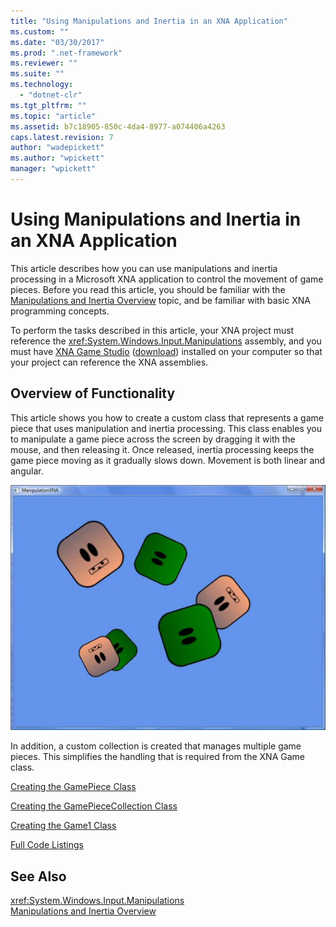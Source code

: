 ```yaml
---
title: "Using Manipulations and Inertia in an XNA Application"
ms.custom: ""
ms.date: "03/30/2017"
ms.prod: ".net-framework"
ms.reviewer: ""
ms.suite: ""
ms.technology: 
  - "dotnet-clr"
ms.tgt_pltfrm: ""
ms.topic: "article"
ms.assetid: b7c18905-850c-4da4-8977-a074406a4263
caps.latest.revision: 7
author: "wadepickett"
ms.author: "wpickett"
manager: "wpickett"
---
```

# Using Manipulations and Inertia in an XNA Application
This article describes how you can use manipulations and inertia processing in a Microsoft XNA application to control the movement of game pieces. Before you read this article, you should be familiar with the [Manipulations and Inertia Overview](../../../docs/framework/common-client-technologies/manipulations-and-inertia-overview.md) topic, and be familiar with basic XNA programming concepts.  
  
 To perform the tasks described in this article, your XNA project must reference the <xref:System.Windows.Input.Manipulations> assembly, and you must have [XNA Game Studio](http://msdn.microsoft.com/library/bb200104.aspx) ([download](http://www.microsoft.com/downloads/details.aspx?FamilyId=7D70D6ED-1EDD-4852-9883-9A33C0AD8FEE&displaylang=en)) installed on your computer so that your project can reference the XNA assemblies.  
  
## Overview of Functionality  
 This article shows you how to create a custom class that represents a game piece that uses manipulation and inertia processing. This class enables you to manipulate a game piece across the screen by dragging it with the mouse, and then releasing it. Once released, inertia processing keeps the game piece moving as it gradually slows down. Movement is both linear and angular.  
  
 ![A simple manipulations and inertia application.](../../../docs/framework/common-client-technologies/media/ndp-gamexna.jpg "NDP_GameXna")  
  
 In addition, a custom collection is created that manages multiple game pieces. This simplifies the handling that is required from the XNA Game class.  
  
 [Creating the GamePiece Class](../../../docs/framework/common-client-technologies/creating-the-gamepiece-class.md)  
  
 [Creating the GamePieceCollection Class](../../../docs/framework/common-client-technologies/creating-the-gamepiececollection-class.md)  
  
 [Creating the Game1 Class](../../../docs/framework/common-client-technologies/creating-the-game1-class.md)  
  
 [Full Code Listings](../../../docs/framework/common-client-technologies/full-code-listings.md)  
  
## See Also  
 <xref:System.Windows.Input.Manipulations>   
 [Manipulations and Inertia Overview](../../../docs/framework/common-client-technologies/manipulations-and-inertia-overview.md)
